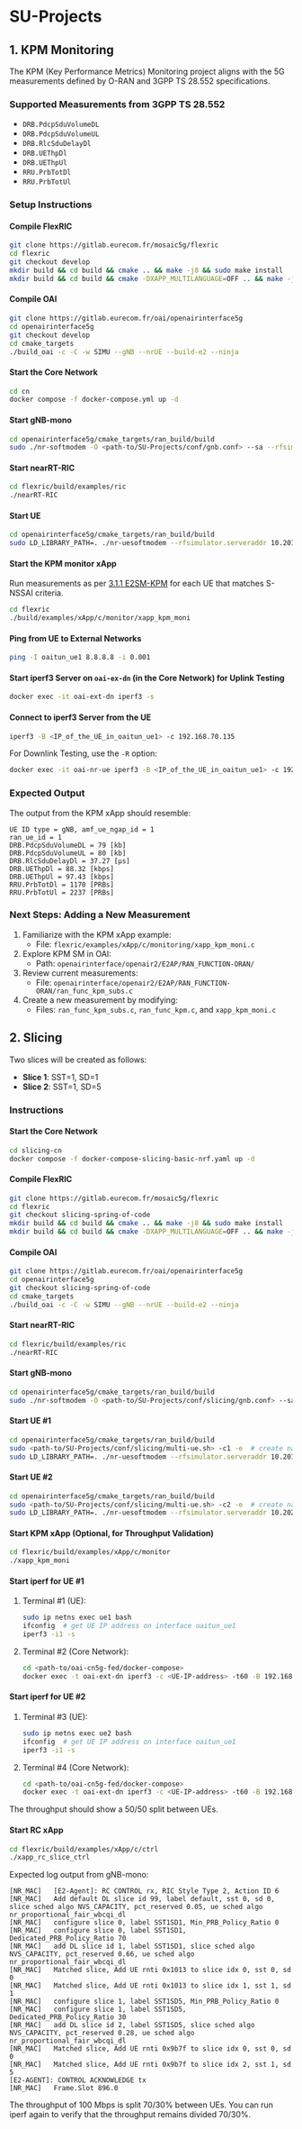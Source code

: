 # SU-Projects

## 1. KPM Monitoring

The KPM (Key Performance Metrics) Monitoring project aligns with the 5G measurements defined by O-RAN and 3GPP TS 28.552 specifications.

### Supported Measurements from 3GPP TS 28.552
- `DRB.PdcpSduVolumeDL`
- `DRB.PdcpSduVolumeUL`
- `DRB.RlcSduDelayDl`
- `DRB.UEThpDl`
- `DRB.UEThpUl`
- `RRU.PrbTotDl`
- `RRU.PrbTotUl`

### Setup Instructions

#### Compile FlexRIC
```bash
git clone https://gitlab.eurecom.fr/mosaic5g/flexric
cd flexric
git checkout develop
mkdir build && cd build && cmake .. && make -j8 && sudo make install
mkdir build && cd build && cmake -DXAPP_MULTILANGUAGE=OFF .. && make -j8 && sudo make install # if SWIG not installed
```

#### Compile OAI
```bash
git clone https://gitlab.eurecom.fr/oai/openairinterface5g
cd openairinterface5g
git checkout develop
cd cmake_targets
./build_oai -c -C -w SIMU --gNB --nrUE --build-e2 --ninja
```

#### Start the Core Network
```bash
cd cn
docker compose -f docker-compose.yml up -d
```

#### Start gNB-mono
```bash
cd openairinterface5g/cmake_targets/ran_build/build
sudo ./nr-softmodem -O <path-to/SU-Projects/conf/gnb.conf> --sa --rfsim -E
```

#### Start nearRT-RIC
```bash
cd flexric/build/examples/ric
./nearRT-RIC
```

#### Start UE
```bash
cd openairinterface5g/cmake_targets/ran_build/build
sudo LD_LIBRARY_PATH=. ./nr-uesoftmodem --rfsimulator.serveraddr 10.201.1.100 -r 106 --numerology 1 --band 78 -C 3619200000 --rfsim --sa -O <path-to/oai-workshops/oam/conf/slicing_demo/ue_1.conf> -E
```

#### Start the KPM monitor xApp
Run measurements as per [3.1.1 E2SM-KPM](#311-e2sm-kpm) for each UE that matches S-NSSAI criteria.
```bash
cd flexric
./build/examples/xApp/c/monitor/xapp_kpm_moni
```

#### Ping from UE to External Networks
```bash
ping -I oaitun_ue1 8.8.8.8 -i 0.001
```

#### Start iperf3 Server on `oai-ex-dn` (in the Core Network) for Uplink Testing
```bash
docker exec -it oai-ext-dn iperf3 -s
```

#### Connect to iperf3 Server from the UE
```bash
iperf3 -B <IP_of_the_UE_in_oaitun_ue1> -c 192.168.70.135 
```

For Downlink Testing, use the `-R` option:
```bash
docker exec -it oai-nr-ue iperf3 -B <IP_of_the_UE_in_oaitun_ue1> -c 192.168.70.135 -R
```

### Expected Output
The output from the KPM xApp should resemble:
```plaintext
UE ID type = gNB, amf_ue_ngap_id = 1
ran_ue_id = 1
DRB.PdcpSduVolumeDL = 79 [kb]
DRB.PdcpSduVolumeUL = 80 [kb]
DRB.RlcSduDelayDl = 37.27 [μs]
DRB.UEThpDl = 88.32 [kbps]
DRB.UEThpUl = 97.43 [kbps]
RRU.PrbTotDl = 1170 [PRBs]
RRU.PrbTotUl = 2237 [PRBs]
```

### Next Steps: Adding a New Measurement
1. Familiarize with the KPM xApp example:
   - File: `flexric/examples/xApp/c/monitoring/xapp_kpm_moni.c`
2. Explore KPM SM in OAI:
   - Path: `openairinterface/openair2/E2AP/RAN_FUNCTION-ORAN/`
3. Review current measurements:
   - File: `openairinterface/openair2/E2AP/RAN_FUNCTION-ORAN/ran_func_kpm_subs.c`
4. Create a new measurement by modifying:
   - Files: `ran_func_kpm_subs.c`, `ran_func_kpm.c`, and `xapp_kpm_moni.c`

## 2. Slicing

Two slices will be created as follows:
- **Slice 1**: SST=1, SD=1
- **Slice 2**: SST=1, SD=5

### Instructions

#### Start the Core Network
```bash
cd slicing-cn
docker compose -f docker-compose-slicing-basic-nrf.yaml up -d
```

#### Compile FlexRIC
```bash
git clone https://gitlab.eurecom.fr/mosaic5g/flexric
cd flexric
git checkout slicing-spring-of-code
mkdir build && cd build && cmake .. && make -j8 && sudo make install
mkdir build && cd build && cmake -DXAPP_MULTILANGUAGE=OFF .. && make -j8 && sudo make install # if SWIG not installed
```

#### Compile OAI
```bash
git clone https://gitlab.eurecom.fr/oai/openairinterface5g
cd openairinterface5g
git checkout slicing-spring-of-code
cd cmake_targets
./build_oai -c -C -w SIMU --gNB --nrUE --build-e2 --ninja
```

#### Start nearRT-RIC
```bash
cd flexric/build/examples/ric
./nearRT-RIC
```

#### Start gNB-mono
```bash
cd openairinterface5g/cmake_targets/ran_build/build
sudo ./nr-softmodem -O <path-to/SU-Projects/conf/slicing/gnb.conf> --sa --rfsim -E
```

#### Start UE #1
```bash
cd openairinterface5g/cmake_targets/ran_build/build
sudo <path-to/SU-Projects/conf/slicing/multi-ue.sh> -c1 -e  # create namespace
sudo LD_LIBRARY_PATH=. ./nr-uesoftmodem --rfsimulator.serveraddr 10.201.1.100 -r 106 --numerology 1 --band 78 -C 3619200000 --rfsim --sa -O <path-to/SU-Projects/conf/slicing/ue1.conf> -E
```

#### Start UE #2
```bash
cd openairinterface5g/cmake_targets/ran_build/build
sudo <path-to/SU-Projects/conf/slicing/multi-ue.sh> -c2 -e  # create namespace
sudo LD_LIBRARY_PATH=. ./nr-uesoftmodem --rfsimulator.serveraddr 10.202.1.100 -r 106 --numerology 1 --band 78 -C 3619200000 --rfsim --sa -O <path-to/SU-Projects/conf/slicing/ue2.conf> -E
```

#### Start KPM xApp (Optional, for Throughput Validation)
```bash
cd flexric/build/examples/xApp/c/monitor
./xapp_kpm_moni
```

#### Start iperf for UE #1
1. Terminal #1 (UE):
   ```bash
   sudo ip netns exec ue1 bash
   ifconfig  # get UE IP address on interface oaitun_ue1
   iperf3 -i1 -s
   ```
2. Terminal #2 (Core Network):
   ```bash
   cd <path-to/oai-cn5g-fed/docker-compose>
   docker exec -t oai-ext-dn iperf3 -c <UE-IP-address> -t60 -B 192.168.70.145 -i1
   ```

#### Start iperf for UE #2
1. Terminal #3 (UE):
   ```bash
   sudo ip netns exec ue2 bash
   ifconfig  # get UE IP address on interface oaitun_ue1
   iperf3 -i1 -s
   ```
2. Terminal #4 (Core Network):
   ```bash
   cd <path-to/oai-cn5g-fed/docker-compose>
   docker exec -t oai-ext-dn iperf3 -c <UE-IP-address> -t60 -B 192.168.70.145 -i1
   ```

The throughput should show a 50/50 split between UEs.

#### Start RC xApp
```bash
cd flexric/build/examples/xApp/c/ctrl
./xapp_rc_slice_ctrl
```

Expected log output from gNB-mono:
```plaintext
[NR_MAC]   [E2-Agent]: RC CONTROL rx, RIC Style Type 2, Action ID 6
[NR_MAC]   Add default DL slice id 99, label default, sst 0, sd 0, slice sched algo NVS_CAPACITY, pct_reserved 0.05, ue sched algo nr_proportional_fair_wbcqi_dl
[NR_MAC]   configure slice 0, label SST1SD1, Min_PRB_Policy_Ratio 0
[NR_MAC]   configure slice 0, label SST1SD1, Dedicated_PRB_Policy_Ratio 70
[NR_MAC]   add DL slice id 1, label SST1SD1, slice sched algo NVS_CAPACITY, pct_reserved 0.66, ue sched algo nr_proportional_fair_wbcqi_dl
[NR_MAC]   Matched slice, Add UE rnti 0x1013 to slice idx 0, sst 0, sd 0
[NR_MAC]   Matched slice, Add UE rnti 0x1013 to slice idx 1, sst 1, sd 1
[NR_MAC]   configure slice 1, label SST1SD5, Min_PRB_Policy_Ratio 0
[NR_MAC]   configure slice 1, label SST1SD5, Dedicated_PRB_Policy_Ratio 30
[NR_MAC]   add DL slice id 2, label SST1SD5, slice sched algo NVS_CAPACITY, pct_reserved 0.28, ue sched algo nr_proportional_fair_wbcqi_dl
[NR_MAC]   Matched slice, Add UE rnti 0x9b7f to slice idx 0, sst 0, sd 0
[NR_MAC]   Matched slice, Add UE rnti 0x9b7f to slice idx 2, sst 1, sd 5
[E2-AGENT]: CONTROL ACKNOWLEDGE tx
[NR_MAC]   Frame.Slot 896.0
```

The throughput of 100 Mbps is split 70/30% between UEs. You can run iperf again to verify that the throughput remains divided 70/30%.

